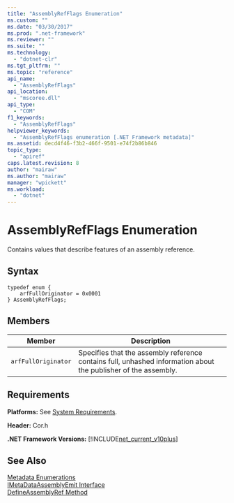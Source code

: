 ```yaml
---
title: "AssemblyRefFlags Enumeration"
ms.custom: ""
ms.date: "03/30/2017"
ms.prod: ".net-framework"
ms.reviewer: ""
ms.suite: ""
ms.technology: 
  - "dotnet-clr"
ms.tgt_pltfrm: ""
ms.topic: "reference"
api_name: 
  - "AssemblyRefFlags"
api_location: 
  - "mscoree.dll"
api_type: 
  - "COM"
f1_keywords: 
  - "AssemblyRefFlags"
helpviewer_keywords: 
  - "AssemblyRefFlags enumeration [.NET Framework metadata]"
ms.assetid: decd4f46-f3b2-466f-9501-e74f2b86b846
topic_type: 
  - "apiref"
caps.latest.revision: 8
author: "mairaw"
ms.author: "mairaw"
manager: "wpickett"
ms.workload: 
  - "dotnet"
---
```

# AssemblyRefFlags Enumeration
Contains values that describe features of an assembly reference.  
  
## Syntax  
  
```  
typedef enum {  
    arfFullOriginator = 0x0001  
} AssemblyRefFlags;  
```  
  
## Members  
  
|Member|Description|  
|------------|-----------------|  
|`arfFullOriginator`|Specifies that the assembly reference contains full, unhashed information about the publisher of the assembly.|  
  
## Requirements  
 **Platforms:** See [System Requirements](../../../../docs/framework/get-started/system-requirements.md).  
  
 **Header:** Cor.h  
  
 **.NET Framework Versions:** [!INCLUDE[net_current_v10plus](../../../../includes/net-current-v10plus-md.md)]  
  
## See Also  
 [Metadata Enumerations](../../../../docs/framework/unmanaged-api/metadata/metadata-enumerations.md)  
 [IMetaDataAssemblyEmit Interface](../../../../docs/framework/unmanaged-api/metadata/imetadataassemblyemit-interface.md)  
 [DefineAssemblyRef Method](../../../../docs/framework/unmanaged-api/metadata/imetadataassemblyemit-defineassemblyref-method.md)
